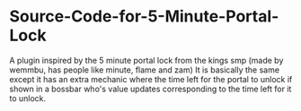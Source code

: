 ﻿# Source-Code-for-5-Minute-Portal-Lock
A plugin inspired by the 5 minute portal lock from the kings smp (made by wemmbu, has people like minute, flame and zam) It is basically the same except it has an extra mechanic where the time left for the portal to unlock if shown in a bossbar who's value updates corresponding to the time left for it to unlock.
